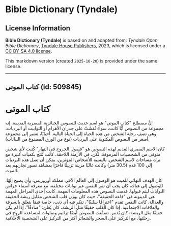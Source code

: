 # Bible Dictionary (Tyndale)

## License Information

**Bible Dictionary (Tyndale)** is based on and adapted from: _Tyndale Open Bible Dictionary_, [Tyndale House Publishers](https://tyndaleopenresources.com/), 2023, which is licensed under a [CC BY-SA 4.0 license](https://creativecommons.org/licenses/by-sa/4.0/legalcode.en).

This markdown version (created `2025-10-20`) is provided under the same license.



--------------------------------

## كتاب الموتى (id: 509845)

كتاب الموتى
===========

إنَّ مصطلح "كتاب الموتى" هو اسم حديث للنصوص الجنائزية المصرية القديمة. إنه مجموعة من النصوص أيًّا كانت، سواء نُقشَتْ على جدران الأهرام أو التوابيت أو البرديات، وهي تصف رحلة الشخص من هذه الحياة إلى الحياة التالية. أحيانًا، تشير إلى مجموعة أصغر من النصوص المكتوبة على البرديات (نوع من الورق المصنوع من النباتات).

كان الاسم المصري القديم لهذه النصوص هو "فصول الخروج في النهار" كُتبت لأي شخص متوفى من الشخصيات المرموقة. لكن، في الأزمنة اللاحقة، كانت تُنتَج بكميات كبيرة مع ترك مساحات لاسم الشخص. بالنسبة للأشخاص المؤثرين، يمكن أن تصل هذه البرديات إلى 100 قدم (30\.5 متر) وكانت غالبًا مزينة تزيينًا فاخرًا بمشاهد تصور تجاربهم بعد الموت.

كان الهدف النهائي للميت هو الوصول إلى العالَم الآخر، مملكة أوزوريس، وأن يصبح إلهًا. للوصول إلى هناك، كان يجب أن تمر النفس عبر بوابات مختلفة، مع معرفة أسماء حراس البوابات ليتم قبولها. قدمت النصوص هذه المعلومات المهمة. كانت إحدى المراحل المهمة هي الدينونة في "قاعة الحقيقة"، حيث كان يوزن قلب الشخص مقابل ريشة الحقيقة والعدالة. كانت النفس تقدم "اعترافًا سلبيًا"، تنكر فيه أي ذنب، خاصة فيمَا يتعلق بالسرقة والعلاقات الاجتماعية. إذا كان القلب خفيفًا مثل الريشة، كان يُعلن: "صادقًا". إذا لم يكن خفيفًا مثل الريشة، كان يُدمر. تضمَّنت النصوص أيضًا ترانيم وصلوات لمساعدة الروح في رحلتها، مع التركيز على السحر والشعائر أكثر من التركيز على الشخصية الأخلاقية.


